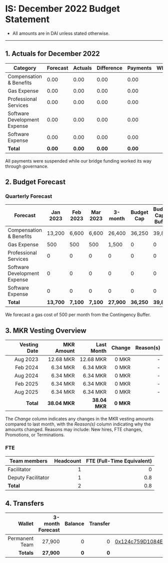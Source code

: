# IS: December 2022 Budget Statement

* All amounts are in DAI unless stated otherwise.

---

## 1. Actuals for December 2022

|Category                    |Forecast|Actuals|Difference|Payments|Why|
|----------------------------|--------|-------|----------|--------|---|
|Compensation & Benefits     |0.00    |0.00   |0.00      |0.00    |   |
|Gas Expense                 |0.00    |0.00   |0.00      |0.00    |   |
|Professional Services       |0.00    |0.00   |0.00      |0.00    |   |
|Software Development Expense|0.00    |0.00   |0.00      |0.00    |   |
|Software Expense            |0.00    |0.00   |0.00      |0.00    |   |
|**Total**                   |**0.00**    |**0.00**   |**0.00**      |**0.00**    |   |

All payments were suspended while our bridge funding worked its way through governance.

## 2. Budget Forecast

### Quarterly Forecast

|Forecast                    |Jan 2023|Feb 2023|Mar 2023|3-month|Budget Cap|Budget Cap + Buffer|
|----------------------------|--------|--------|--------|-------|----------|-------------------|
|Compensation & Benefits     |13,200  |6,600   |6,600   |26,400 |36,250    |39,875             |
|Gas Expense                 |500     |500     |500     |1,500  |0         |0                  |
|Professional Services       |0       |0       |0       |0      |0         |0                  |
|Software Development Expense|0       |0       |0       |0      |0         |0                  |
|Software Expense            |0       |0       |0       |0      |0         |0                  |
|**Total**                       |**13,700**  |**7,100**   |**7,100**   |**27,900** |**36,250**    |**39,875**             |

We forecast a gas cost of 500 per month from the Contingency Buffer.

## 3. MKR Vesting Overview

|  Vesting Date  |       MKR Amount | Last Month |        Change |      Reason(s) |
|---------------:|-----------------:|-----------:|--------------:|---------------:|
|  Aug 2023 	   | 12.68 MKR   |      12.68 MKR |   0 MKR |      - |
|  Feb 2024 	   | 6.34 MKR    |      6.34 MKR |    0 MKR  |      - |
|  Aug 2024 	   | 6.34 MKR    |      6.34 MKR |   0 MKR  |      - |
|  Feb 2025 	   | 6.34 MKR    |      6.34 MKR |   0 MKR  |      - |
|  Aug 2025 	   | 6.34 MKR    |      6.34 MKR |   0 MKR  |      - |
|  **Total**       | **38.04 MKR**  |**38.04 MKR**| **0 MKR** |           |

The *Change* column indicates any changes in the MKR vesting amounts compared to last month, with the *Reason(s)* column indicating why the amounts changed. Reasons may include: New hires, FTE changes, Promotions, or Terminations.

### FTE

| Team members              |Headcount|FTE (Full-Time Equivalent)|
|---------------------------|--------:|-------------------------:|
| Facilitator               |1        |0                         |
| Deputy Facilitator        |1        |0.8                       |
| **Total**                 |2        |0.8                       |

## 4. Transfers

|  Wallet | 3-month Forecast    | Balance |      Transfer |                Multi-sig Address |
|--------:|---------------------:|-------:|--------------:|---------------------------------:|
| Permanent Team |  27,900    | 0      | 0 | [0x124c759D1084E67B19a206ab85c4527Fab26c342](https://gnosis-safe.io/app/#/safes/0x124c759D1084E67B19a206ab85c4527Fab26c342) |
| **Totals**     | **27,900** | **0**  | **0** | |
